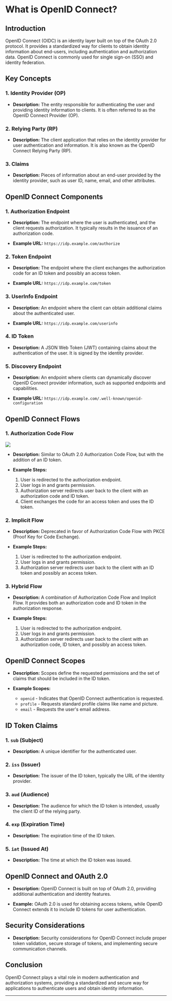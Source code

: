 # What is OpenID Connect?

## Introduction

OpenID Connect (OIDC) is an identity layer built on top of the OAuth 2.0 protocol. It provides a standardized way for clients to obtain identity information about end-users, including authentication and authorization data. OpenID Connect is commonly used for single sign-on (SSO) and identity federation.

## Key Concepts

### 1. Identity Provider (OP)

- **Description:** The entity responsible for authenticating the user and providing identity information to clients. It is often referred to as the OpenID Connect Provider (OP).

### 2. Relying Party (RP)

- **Description:** The client application that relies on the identity provider for user authentication and information. It is also known as the OpenID Connect Relying Party (RP).

### 3. Claims

- **Description:** Pieces of information about an end-user provided by the identity provider, such as user ID, name, email, and other attributes.

## OpenID Connect Components

### 1. Authorization Endpoint

- **Description:** The endpoint where the user is authenticated, and the client requests authorization. It typically results in the issuance of an authorization code.

- **Example URL:** `https://idp.example.com/authorize`

### 2. Token Endpoint

- **Description:** The endpoint where the client exchanges the authorization code for an ID token and possibly an access token.

- **Example URL:** `https://idp.example.com/token`

### 3. UserInfo Endpoint

- **Description:** An endpoint where the client can obtain additional claims about the authenticated user.

- **Example URL:** `https://idp.example.com/userinfo`

### 4. ID Token

- **Description:** A JSON Web Token (JWT) containing claims about the authentication of the user. It is signed by the identity provider.

### 5. Discovery Endpoint

- **Description:** An endpoint where clients can dynamically discover OpenID Connect provider information, such as supported endpoints and capabilities.

- **Example URL:** `https://idp.example.com/.well-known/openid-configuration`

## OpenID Connect Flows

### 1. Authorization Code Flow

![](https://d2908q01vomqb2.cloudfront.net/22d200f8670dbdb3e253a90eee5098477c95c23d/2023/01/11/img1-1024x552.png)


- **Description:** Similar to OAuth 2.0 Authorization Code Flow, but with the addition of an ID token.

- **Example Steps:**
  1. User is redirected to the authorization endpoint.
  2. User logs in and grants permission.
  3. Authorization server redirects user back to the client with an authorization code and ID token.
  4. Client exchanges the code for an access token and uses the ID token.

### 2. Implicit Flow

- **Description:** Deprecated in favor of Authorization Code Flow with PKCE (Proof Key for Code Exchange).

- **Example Steps:**
  1. User is redirected to the authorization endpoint.
  2. User logs in and grants permission.
  3. Authorization server redirects user back to the client with an ID token and possibly an access token.

### 3. Hybrid Flow

- **Description:** A combination of Authorization Code Flow and Implicit Flow. It provides both an authorization code and ID token in the authorization response.

- **Example Steps:**
  1. User is redirected to the authorization endpoint.
  2. User logs in and grants permission.
  3. Authorization server redirects user back to the client with an authorization code, ID token, and possibly an access token.

## OpenID Connect Scopes

- **Description:** Scopes define the requested permissions and the set of claims that should be included in the ID token.

- **Example Scopes:**
  - `openid` - Indicates that OpenID Connect authentication is requested.
  - `profile` - Requests standard profile claims like name and picture.
  - `email` - Requests the user's email address.

## ID Token Claims

### 1. `sub` (Subject)

- **Description:** A unique identifier for the authenticated user.

### 2. `iss` (Issuer)

- **Description:** The issuer of the ID token, typically the URL of the identity provider.

### 3. `aud` (Audience)

- **Description:** The audience for which the ID token is intended, usually the client ID of the relying party.

### 4. `exp` (Expiration Time)

- **Description:** The expiration time of the ID token.

### 5. `iat` (Issued At)

- **Description:** The time at which the ID token was issued.

## OpenID Connect and OAuth 2.0

- **Description:** OpenID Connect is built on top of OAuth 2.0, providing additional authentication and identity features.

- **Example:** OAuth 2.0 is used for obtaining access tokens, while OpenID Connect extends it to include ID tokens for user authentication.

## Security Considerations

- **Description:** Security considerations for OpenID Connect include proper token validation, secure storage of tokens, and implementing secure communication channels.

## Conclusion

OpenID Connect plays a vital role in modern authentication and authorization systems, providing a standardized and secure way for applications to authenticate users and obtain identity information.
****
